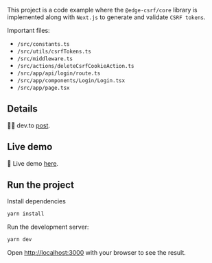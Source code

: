 This project is a code example where the `@edge-csrf/core` library is implemented along with `Next.js` to generate and validate `CSRF tokens`.

Important files:

- `/src/constants.ts`
- `/src/utils/csrfTokens.ts`
- `/src/middleware.ts`
- `/src/actions/deleteCsrfCookieAction.ts`
- `/src/app/api/login/route.ts`
- `/src/app/components/Login/Login.tsx`
- `/src/app/page.tsx`

## Details

👨‍💻 dev.to [post](https://dev.to/andresdotsh/csrf-tokens-in-nextjs-3mlb).

## Live demo

🚀 Live demo [here](https://next-csrf.vapor91.com).

## Run the project

Install dependencies

```bash
yarn install
```

Run the development server:

```bash
yarn dev
```

Open [http://localhost:3000](http://localhost:3000) with your browser to see the result.

